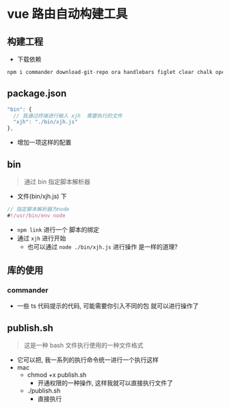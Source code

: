 # vue 路由自动构建工具

## 构建工程

- 下载依赖

```js
npm i commander download-git-repo ora handlebars figlet clear chalk open -s
```

## package.json

```js
"bin": {
  // 我通过终端进行输入 xjh  需要执行的文件
  "xjh": "./bin/xjh.js"
},
```

- 增加一项这样的配置

## bin

> 通过 bin 指定脚本解析器

- 文件(bin/xjh.js) 下

```js
// 指定脚本解析器为node
#!/usr/bin/env node
```

- `npm link` 进行一个 脚本的绑定
- 通过 `xjh` 进行开始
  - 也可以通过 `node ./bin/xjh.js` 进行操作 是一样的道理?

## 库的使用

### commander

- 一些 ts 代码提示的代码, 可能需要你引入不同的包 就可以进行操作了

## publish.sh

> 这是一种 bash 文件执行使用的一种文件格式

- 它可以把, 我一系列的执行命令统一进行一个执行这样
- mac
  - chmod +x publish.sh
    - 开通权限的一种操作, 这样我就可以直接执行文件了
  - ./publish.sh
    - 直接执行
